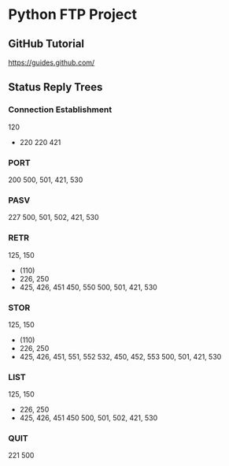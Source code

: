 # Python FTP Project

## GitHub Tutorial
https://guides.github.com/

## Status Reply Trees
### Connection Establishment
120
- 220
220
421
### PORT
200
500, 501, 421, 530

### PASV
227
500, 501, 502, 421, 530

### RETR
125, 150
- (110)
- 226, 250
- 425, 426, 451
450, 550
500, 501, 421, 530

### STOR
125, 150
- (110)
- 226, 250
- 425, 426, 451, 551, 552
532, 450, 452, 553
500, 501, 421, 530

### LIST
125, 150
- 226, 250
- 425, 426, 451
450
500, 501, 502, 421, 530

### QUIT
221
500
